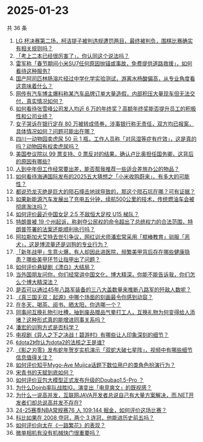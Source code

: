 # 2025-01-23

共 36 条

<!-- BEGIN ZHIHUQUESTIONS -->
<!-- 最后更新时间 Thu Jan 23 2025 01:14:03 GMT+0800 (China Standard Time) -->
1. [LG 杯决赛第二场，柯洁提子被判违规遭罚两目，最终被判负，围棋比赛确实有相关规则吗？](https://www.zhihu.com/question/10246568465)
1. [「考上二本已经很厉害了」，你认同这个说法吗？](https://www.zhihu.com/question/3314603291)
1. [雷军称「春节期间小米SU7任何原因抛锚或事故，免费提供道路救援」，如何看待这种服务?](https://www.zhihu.com/question/10246443655)
1. [国产阿司匹林肠溶片经过中学化学实验测试，游离水杨酸偏高，从专业角度看这意味着什么？](https://www.zhihu.com/question/10209926247)
1. [网传有汽车博主爆料称某汽车品牌订单大量造假，内部积压大量现车但无法交付，真实情况如何？](https://www.zhihu.com/question/10203565587)
1. [如何看待张雪峰公司发人均近 6 万的年终奖？高额年终奖能否提升员工的积极性和公司业绩？](https://www.zhihu.com/question/10183707334)
1. [女子哭诉在银行定存 80 万被转成债券，涉事银行称无责任，双方均已报案，具体情况如何？问题可能出在哪？](https://www.zhihu.com/question/10200368283)
1. [四川一动物园卖虎尿 50 元 1 瓶，工作人员称「对风湿等症有疗效」，这是真的吗？动物园有权卖虎尿吗？](https://www.zhihu.com/question/10274967070)
1. [美国参议院以 99 票支持、0 票反对的结果，确认卢比奥担任国务卿，这背后的原因有哪些?](https://www.zhihu.com/question/10165709401)
1. [人到中年但工作经常要出差，能否帮我推荐一些适合差旅办公的物品？](https://www.zhihu.com/question/9862283165)
1. [如何看待海通国际发布的2025五大猜想之「小米收购蔚来」，有多大的可能性？](https://www.zhihu.com/question/9939951504)
1. [都说恐龙灭绝是巨大的陨石撞击地球导致的，那这个陨石坑在哪？可有证据？](https://www.zhihu.com/question/661180076)
1. [如果新能源汽车发展出了充电五分钟，续航500公里的技术，传统燃油车会被彻底淘汰吗？](https://www.zhihu.com/question/9828838428)
1. [如何评价最近中国女足 2:5 不敌恒大足校 U15 梯队？](https://www.zhihu.com/question/9936815644)
1. [特朗普被 19 个州起诉，称剥夺公民权的命令超出了总统权力的合法范围，特朗普签署的法案还能顺利执行吗？](https://www.zhihu.com/question/10241270481)
1. [阿拉斯加犬艾特去世引争议，网红训犬师潘宏常采用「棍棒教育」驯服「恶犬」，这是博流量还是训狗的专业行为？](https://www.zhihu.com/question/10185683914)
1. [「新年战甲」生意火爆，有人却因此进医院，频繁美甲背后存在哪些健康隐患？哪些美甲环节让指甲出了问题？](https://www.zhihu.com/question/10021467788)
1. [如何评价悬疑剧《漂白》大结局？](https://www.zhihu.com/question/10287116168)
1. [当外国朋友问你，你们经常讲中国文化，博大精深，你能不能告诉我，你们怎么个博大精深法？](https://www.zhihu.com/question/593356601)
1. [是否可以通过45年八路军装备的三八大盖数量来推断八路军的歼敌人数呢？](https://www.zhihu.com/question/54843770)
1. [《真三国无双：起源》中哪个场面的刻画最令你感到动容？](https://www.zhihu.com/question/9668688576)
1. [在冬天，喝茶、阅书、晒太阳，你选哪一个？](https://www.zhihu.com/question/10216240955)
1. [同事间互换礼物引吐槽，抽到废品赠品气晕打工人，互换礼物为何变得给人添堵？这种形式真的能增进同事关系吗？](https://www.zhihu.com/question/10187548754)
1. [潘宏的训狗方式是否科学？](https://www.zhihu.com/question/10101375240)
1. [电视剧《异人之下之决战！碧游村》有哪些让人印象深刻的细节？](https://www.zhihu.com/question/10018787793)
1. [《dota2》你认为dota2的法核之王是谁?](https://www.zhihu.com/question/623884605)
1. [《影之刃零》发布蛇年贺岁实机演示「双蛇大破七星阵」，视频中有哪些细节信息值得关注？](https://www.zhihu.com/question/10260751601)
1. [如何评价知乎Mygo-Ave Mujica话题下数位用户的类角色扮演行为？](https://www.zhihu.com/question/9079132440)
1. [宋青书的天赋到底如何？](https://www.zhihu.com/question/10183864646)
1. [如何评价豆包大模型正式发布升级的Doubao1.5-Pro ？](https://www.zhihu.com/question/10264001212)
1. [为什么Doinb率队战胜IG，演变出「电竞爽文」的既视感？](https://www.zhihu.com/question/10218235391)
1. [为什么一说高并发，互联网JAVA开发者总说自己有大量方案解决，而.NET开发者们却总说高并发不存在?](https://www.zhihu.com/question/9870406378)
1. [24-25赛季NBA常规赛76 人 109:144 掘金，如何评价这场比赛？](https://www.zhihu.com/question/10253943682)
1. [科比如果在 2008 夺冠，两个 3 连冠，他能进历史前五吗？](https://www.zhihu.com/question/1433128577)
1. [如何评价向太在《一路繁花》的表现？](https://www.zhihu.com/question/9762887769)
1. [微单相机有没有机械快门很重要吗？](https://www.zhihu.com/question/7652792635)
<!-- END ZHIHUQUESTIONS -->

